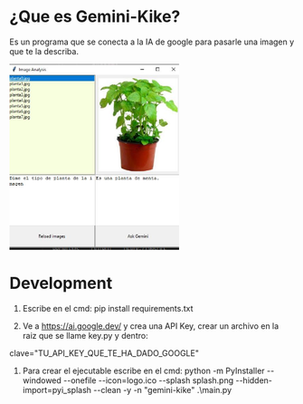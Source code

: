 # ¿Que es Gemini-Kike?

Es un programa que se conecta a la IA de google para pasarle una imagen y que te la describa.

<img src="docs/image1.JPG" width="300" />

# Development

1. Escribe en el cmd: pip install requirements.txt

2. Ve a https://ai.google.dev/ y crea una API Key, crear un archivo en la raiz que se llame key.py y dentro:

clave="TU_API_KEY_QUE_TE_HA_DADO_GOOGLE"

1. Para crear el ejecutable escribe en el cmd: 
python -m PyInstaller --windowed --onefile --icon=logo.ico --splash splash.png --hidden-import=pyi_splash --clean -y -n "gemini-kike"  .\main.py

